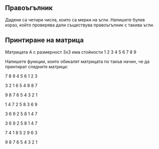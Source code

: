 ## Правоъгълник
Дадени са четири числа, които са мерки на ъгли. Напишете булев израз, който проверява дали съществува правоъгълник с такива ъгли.

## Принтиране на матрица

Матрицата А с размерност 3х3 има стойности 
1 2 3
4 5 6
7 8 9

Напишете функции, които обикалят матрицата по такъв начин, че да принтират следните матрици:

7 8 9
4 5 6
1 2 3

3 2 1
6 5 4
9 8 7

9 8 7
6 5 4
3 2 1

1 4 7
2 5 8
3 6 9

3 6 9
2 5 8
1 4 7

3 6 9
2 5 8
1 4 7

7 4 1
8 5 2
9 6 3

9 8 7
6 5 4
3 2 1

